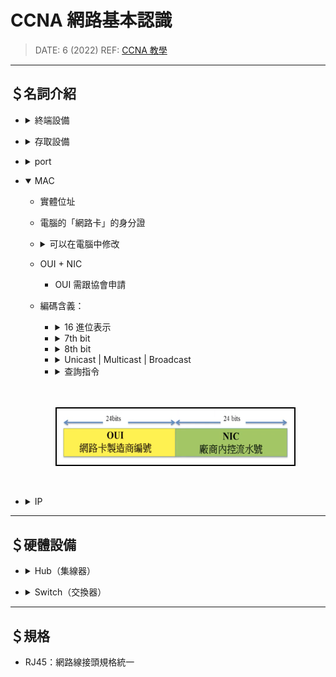 <style> 
.imgBox{
  display: flex; 
  flex-direction: column; 
  margin: 10%; 
  justify-content: center;
  border: 2px solid black;
}
</style>

<!-- --------------------- style --------------------- -->

##### <!-- ref -->

[ccna 教學]: https://youtu.be/gxbqIMqBgPc

<!-- ref -->

# CCNA 網路基本認識

> DATE: 6 (2022)
> REF: [CCNA 教學]

---

## ＄名詞介紹

<!-- 終端設備 -->

- <details close>
  <summary>終端設備</summary>

  - 如 手機、電腦、Hub..等

  </details>

<!-- 存取設備 -->

- <details close>
  <summary>存取設備</summary>

  - 終端機進入到網路的第一個網路設備

  - 如 Switch、Hub..等

  </details>

<!-- port -->

- <details close>
  <summary>port</summary>

  - 編號： 種類 ＋ slot/number
    (eg. fa0/1,fa0/2,fa0/3,e0/1,e0/2...)

    - fa(fe?): fast ethernet（快速乙太網路）為目前主流 (最快 100M)
    - e: ethernet（乙太網路）(最快 10M)
    - G: (最快 1G)

  </details>

<!-- MAC（實體位址） -->

- <details open>
  <summary>MAC</summary>

  - 實體位址

  - 電腦的「網路卡」的身分證

  - <details close>
    <summary>可以在電腦中修改</summary>

    - Linux

    ```
    // Linux:
    ifconfig eth0 down
    ifconfig eth0 hw ehter aa:aa:aa:aa:aa:aa
    ifconfig eth0 up
    ```

    - Windows

      - 可用 GUI 更改

    </details>

  - OUI + NIC

    - OUI 需跟協會申請

  - 編碼含義：

    <!-- 16 進位表示 -->

    - <details close>
      <summary>16 進位表示</summary>

      - `0123.4567.897e` (Cisco IOS)(網路設備)
      - `01-23-45-67-89-7e` (Windows)
      - `01:23:45:67:89:7e` (Linux)

      </details>

    <!-- 7th bit -->

    - <details close>
      <summary>7th bit</summary>

      - `0` = 全球唯一
      - `1` = 本地自己管理
      - 大部分是 `0`，有些協定會改成 `1` (eg. EUI-64)

      </details>

    <!-- 8th bit -->

    - <details close>
      <summary>8th bit</summary>

      - `0` = unicast
      - `1` = multicast | broadcast
      - 大部分是 `0`

      </details>

    <!-- Unicast | Multicast | Broadcast -->

    - <details close>
      <summary>Unicast | Multicast | Broadcast</summary>

      - Unicast：

        - 網卡上唯一性

      - Multicast：

        - 前半：固定 `01:00:5E`
        - 後半：由 Multicast IP 計算而得

      - Broadcast：

        - 固定：`FF:FF:FF:FF:FF:FF`

      </details>

    <!-- 查詢指令 -->

    - <details close>
      <summary>查詢指令</summary>

      - Windows: `ipconfig/all`
      - Mac OS: `/sbin/ifconfig`

      </details>

  <div class="imgBox" >
    <img src="./image/MAC_ID.png" alt="MAC_ID.png" />
  </div>

  </details>

<!-- IP -->

- <details close>
  <summary>IP</summary>

  - 編碼含義：

    <!-- Unicast | Multicast | Broadcast -->

    - <details close>
      <summary>Unicast | Multicast | Broadcast</summary>

      - Unicast：

        - 於電腦中設定

      - Multicast：

      - Broadcast：

        - 通用：`255.255.255.255`
        - 本地

      </details>

  </details>

---

## ＄硬體設備

<!-- Hub（集線器） -->

- <details close>
  <summary>Hub（集線器）</summary>

  - 早期設備，已棄用，被 Switch 取代

  - 共享匯流排(shared bus)

    - 資料傳輸時，連接 Hub 的所有終端設備都會接收到(Multiple Access)

    - 乙太網路，都是 Multiple Access

      - EX. PC1 傳送給 PC3，則路徑為：
        - PC1 --> Hub --> 其他所有 PC
        - 所有 PC 檢查訊息的目的 MAC ID 是否為自己，不是則 drop
        - PC3 再傳 ping 回給 PC1

    - ping 封包，屬於 ICMP 協定

  </details>

<!-- Switch（交換器） -->

- <details close>
  <summary>Switch（交換器）</summary>

  - 會先比較 MAC ID，只將訊息傳送給 Target PC

  </details>

---

## ＄規格

- RJ45：網路線接頭規格統一
